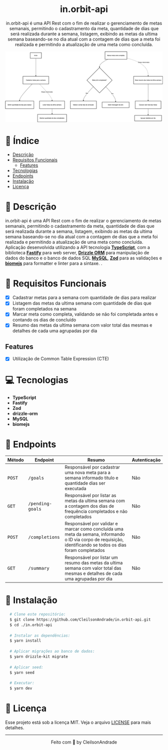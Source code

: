 <div align="center">
  <h1>in.orbit-api</h1>
  <p>in.orbit-api é uma API Rest com o fim de realizar o gerenciamento de metas semanais, permitindo o cadastramento da meta, quantidade de dias que será realizada durante a semana, listagem, exibindo as metas da ultima semana baseando-se no dia atual com a contagem de dias que a meta foi realizada e permitindo a atualização de uma meta como concluída.</p>
  <img src="./references/flow.png" alt="Flow" width="800">
</div>

# 📒 Índice
* [Descrição](#descrição)
* [Requisitos Funcionais](#requisitos)
  * [Features](#features)
* [Tecnologias](#tecnologias)
* [Endpoints](#endpoints)
* [Instalação](#instalação)
* [Licença](#licença)

# 📃 <span id="descrição">Descrição</span>
in.orbit-api é uma API Rest com o fim de realizar o gerenciamento de metas semanais, permitindo o cadastramento da meta, quantidade de dias que será realizada durante a semana, listagem, exibindo as metas da ultima semana baseando-se no dia atual com a contagem de dias que a meta foi realizada e permitindo a atualização de uma meta como concluída. Aplicação desenvolvida utilizando a API tecnologia [**TypeScript**](https://www.typescriptlang.org/), com a biblioteca [**Fastify**](https://www.fastify.io/) para web server, [**Drizzle ORM**](https://orm.drizzle.team/) para manipulação de dados do banco e o banco de dados SQL [**MySQL**](https://www.mysql.com/), [**Zod**](https://github.com/colinhacks/zod) para as validações e [**biomejs**](https://biomejs.dev/) para formatter e linter para a sintaxe.
.

# 📌 <span id="requisitos">Requisitos Funcionais</span>
- [x] Cadastrar metas para a semana com quantidade de dias para realizar<br>
- [x] Listagem das metas da ultima semana com quantidade de dias que foram completados na semana<br>
- [x] Marcar meta como completa, validando se não foi completada antes e contando os dias de concluído<br>
- [x] Resumo das metas da ultima semana com valor total das mesmas e detalhes de cada uma agrupadas por dia<br>

## Features
- [x] Utilização de Common Table Expression (CTE)<br>

# 💻 <span id="tecnologias">Tecnologias</span>
- **TypeScript**
- **Fastify**
- **Zod**
- **drizzle-orm**
- **MySQL**
- **biomejs**

# 📍 <span id="endpoints">Endpoints</span>
| Método | Endpoint               | Resumo                                          | Autenticação               
|--------|----------------------|-----------------------------------------------------|--------------------------
<kbd>POST</kbd> | <kbd>/goals</kbd> | Responsável por cadastrar uma nova meta para a semana informado titulo e quantidade dias ser executada | Não
<kbd>GET</kbd> | <kbd>/pending-goals</kbd> | Responsável por listar as metas da ultima semana com a contagem dos dias de frequência completados e não completados | Não
<kbd>POST</kbd> | <kbd>/completions</kbd> | Responsável por validar e marcar como concluída uma meta da semana, informando o ID via corpo de requisição, identificando se todos os dias foram completados | Não
<kbd>GET</kbd> | <kbd>/summary</kbd> | Responsável por listar um resumo das metas da ultima semana com valor total das mesmas e detalhes de cada uma agrupadas por dia | Não

# 🚀 <span id="instalação">Instalação</span>
```bash
  # Clone este repositório:
  $ git clone https://github.com/CleilsonAndrade/in.orbit-api.git
  $ cd ./in.orbit-api

  # Instalar as dependências:
  $ yarn install

  # Aplicar migrações ao banco de dados:
  $ yarn drizzle-kit migrate

  # Aplicar seed:
  $ yarn seed

  # Executar:
  $ yarn dev
```

# 📝 <span id="licença">Licença</span>
Esse projeto está sob a licença MIT. Veja o arquivo [LICENSE](LICENSE) para mais detalhes.

---

<p align="center">
  Feito com 💜 by CleilsonAndrade
</p>